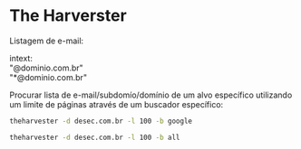 # The Harverster

Listagem de e-mail:

intext:  
"@dominio.com.br"  
"*@dominio.com.br"

Procurar lista de e-mail/subdomío/domínio de um alvo específico
utilizando um limite de páginas através de um buscador específico:

```bash
theharvester -d desec.com.br -l 100 -b google
```

```bash
theharvester -d desec.com.br -l 100 -b all
```
